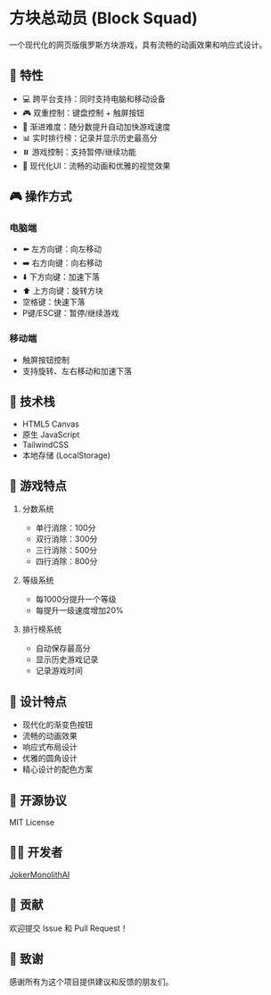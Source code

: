 # 方块总动员 (Block Squad)

一个现代化的网页版俄罗斯方块游戏，具有流畅的动画效果和响应式设计。

## 🌟 特性

- 💻 跨平台支持：同时支持电脑和移动设备
- 🎮 双重控制：键盘控制 + 触屏按钮
- 🎯 渐进难度：随分数提升自动加快游戏速度
- 📊 实时排行榜：记录并显示历史最高分
- ⏸️ 游戏控制：支持暂停/继续功能
- 🎨 现代化UI：流畅的动画和优雅的视觉效果

## 🎮 操作方式

### 电脑端
- ⬅️ 左方向键：向左移动
- ➡️ 右方向键：向右移动
- ⬇️ 下方向键：加速下落
- ⬆️ 上方向键：旋转方块
- 空格键：快速下落
- P键/ESC键：暂停/继续游戏

### 移动端
- 触屏按钮控制
- 支持旋转、左右移动和加速下落

## 🚀 技术栈

- HTML5 Canvas
- 原生 JavaScript
- TailwindCSS
- 本地存储 (LocalStorage)

## 🎯 游戏特点

1. 分数系统
   - 单行消除：100分
   - 双行消除：300分
   - 三行消除：500分
   - 四行消除：800分

2. 等级系统
   - 每1000分提升一个等级
   - 每提升一级速度增加20%

3. 排行榜系统
   - 自动保存最高分
   - 显示历史游戏记录
   - 记录游戏时间

## 🎨 设计特点

- 现代化的渐变色按钮
- 流畅的动画效果
- 响应式布局设计
- 优雅的圆角设计
- 精心设计的配色方案

## 📝 开源协议

MIT License

## 👨‍💻 开发者

[JokerMonolithAI](https://github.com/jokerHanArthur/JokerMonolithAI)

## 🤝 贡献

欢迎提交 Issue 和 Pull Request！

## 🙏 致谢

感谢所有为这个项目提供建议和反馈的朋友们。 